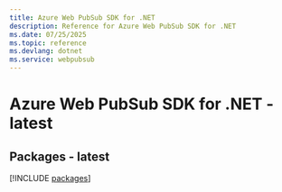 ```yaml
---
title: Azure Web PubSub SDK for .NET
description: Reference for Azure Web PubSub SDK for .NET
ms.date: 07/25/2025
ms.topic: reference
ms.devlang: dotnet
ms.service: webpubsub
---
```

# Azure Web PubSub SDK for .NET - latest
## Packages - latest
[!INCLUDE [packages](web-pubsub-index.md)]